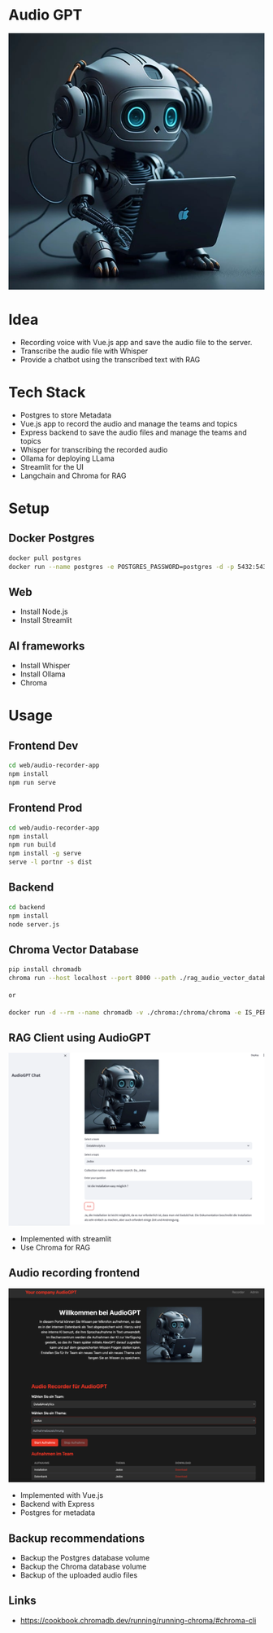 # Audio GPT

![Alt text](./web/audio-recorder-app/src/assets/ai_bot.jpg)

# Idea
* Recording voice with Vue.js app and save the audio file to the server.
* Transcribe the audio file with Whisper
* Provide a chatbot using the transcribed text with RAG

# Tech Stack
- Postgres to store Metadata
- Vue.js app to record the audio and manage the teams and topics
- Express backend to save the audio files and manage the teams and topics
- Whisper for transcribing the recorded audio
- Ollama for deploying LLama
- Streamlit for the UI
- Langchain and Chroma for RAG

# Setup
## Docker Postgres
```bash
docker pull postgres
docker run --name postgres -e POSTGRES_PASSWORD=postgres -d -p 5432:5432 -v ./data:/var/lib/postgresql/data postgres
```
## Web
- Install Node.js
- Install Streamlit

## AI frameworks
- Install Whisper
- Install Ollama
- Chroma

# Usage

## Frontend Dev
```bash
cd web/audio-recorder-app
npm install
npm run serve
```

## Frontend Prod
```bash
cd web/audio-recorder-app
npm install
npm run build
npm install -g serve
serve -l portnr -s dist
```

## Backend
```bash
cd backend
npm install
node server.js
```

## Chroma Vector Database
```bash
pip install chromadb
chroma run --host localhost --port 8000 --path ./rag_audio_vector_database

or

docker run -d --rm --name chromadb -v ./chroma:/chroma/chroma -e IS_PERSISTENT=TRUE -e ANONYMIZED_TELEMETRY=TRUE chromadb/chroma:latest
```

## RAG Client using AudioGPT
![Alt text](./app_screenshot.jpg)
- Implemented with streamlit
- Use Chroma for RAG

## Audio recording frontend
![Alt text](./record_app_screenshot.jpg)
- Implemented with Vue.js
- Backend with Express
- Postgres for metadata

## Backup recommendations
- Backup the Postgres database volume
- Backup the Chroma database volume
- Backup of the uploaded audio files

## Links
- https://cookbook.chromadb.dev/running/running-chroma/#chroma-cli
